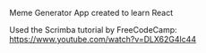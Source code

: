 Meme Generator App created to learn React

Used the Scrimba tutorial by FreeCodeCamp: https://www.youtube.com/watch?v=DLX62G4lc44